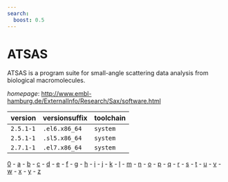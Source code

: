 ```yaml
---
search:
  boost: 0.5
---
```

# ATSAS

ATSAS is a program suite for small-angle scattering data analysis from biological macromolecules.

*homepage*: <http://www.embl-hamburg.de/ExternalInfo/Research/Sax/software.html>

version | versionsuffix | toolchain
--------|---------------|----------
``2.5.1-1`` | ``.el6.x86_64`` | ``system``
``2.5.1-1`` | ``.sl5.x86_64`` | ``system``
``2.7.1-1`` | ``.el7.x86_64`` | ``system``

[0](../0/index.md) - [a](../a/index.md) - [b](../b/index.md) - [c](../c/index.md) - [d](../d/index.md) - [e](../e/index.md) - [f](../f/index.md) - [g](../g/index.md) - [h](../h/index.md) - [i](../i/index.md) - [j](../j/index.md) - [k](../k/index.md) - [l](../l/index.md) - [m](../m/index.md) - [n](../n/index.md) - [o](../o/index.md) - [p](../p/index.md) - [q](../q/index.md) - [r](../r/index.md) - [s](../s/index.md) - [t](../t/index.md) - [u](../u/index.md) - [v](../v/index.md) - [w](../w/index.md) - [x](../x/index.md) - [y](../y/index.md) - [z](../z/index.md)

